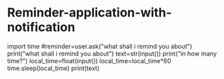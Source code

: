# Reminder-application-with-notification
import time #reminder=user.ask("what shall i remind you about") print("what shall i remind you about") text=str(input()) print("in how many time?") local_time=float(input()) local_time=local_time*60 time.sleep(local_time) print(text)
